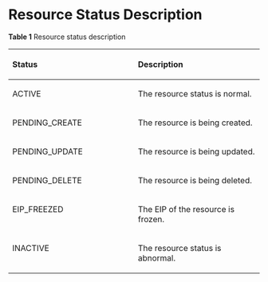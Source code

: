 # Resource Status Description<a name="nat_api_0042"></a>

**Table  1**  Resource status description

<a name="table1390614366107"></a>
<table><thead align="left"><tr id="row99063361108"><th class="cellrowborder" valign="top" width="50%" id="mcps1.2.3.1.1"><p id="p457811442107"><a name="p457811442107"></a><a name="p457811442107"></a><strong id="b842352706194012"><a name="b842352706194012"></a><a name="b842352706194012"></a>Status</strong></p>
</th>
<th class="cellrowborder" valign="top" width="50%" id="mcps1.2.3.1.2"><p id="p19578154416103"><a name="p19578154416103"></a><a name="p19578154416103"></a><strong>Description</strong></p>
</th>
</tr>
</thead>
<tbody><tr id="row6906133616100"><td class="cellrowborder" valign="top" width="50%" headers="mcps1.2.3.1.1 "><p id="p1257874421013"><a name="p1257874421013"></a><a name="p1257874421013"></a>ACTIVE</p>
</td>
<td class="cellrowborder" valign="top" width="50%" headers="mcps1.2.3.1.2 "><p id="p135782445104"><a name="p135782445104"></a><a name="p135782445104"></a>The resource status is normal.</p>
</td>
</tr>
<tr id="row13906183641013"><td class="cellrowborder" valign="top" width="50%" headers="mcps1.2.3.1.1 "><p id="p75780444105"><a name="p75780444105"></a><a name="p75780444105"></a>PENDING_CREATE</p>
</td>
<td class="cellrowborder" valign="top" width="50%" headers="mcps1.2.3.1.2 "><p id="p0578244121010"><a name="p0578244121010"></a><a name="p0578244121010"></a>The resource is being created.</p>
</td>
</tr>
<tr id="row10906193621015"><td class="cellrowborder" valign="top" width="50%" headers="mcps1.2.3.1.1 "><p id="p1057864461016"><a name="p1057864461016"></a><a name="p1057864461016"></a>PENDING_UPDATE</p>
</td>
<td class="cellrowborder" valign="top" width="50%" headers="mcps1.2.3.1.2 "><p id="p2057824418106"><a name="p2057824418106"></a><a name="p2057824418106"></a>The resource is being updated.</p>
</td>
</tr>
<tr id="row15906036121018"><td class="cellrowborder" valign="top" width="50%" headers="mcps1.2.3.1.1 "><p id="p157884461013"><a name="p157884461013"></a><a name="p157884461013"></a>PENDING_DELETE</p>
</td>
<td class="cellrowborder" valign="top" width="50%" headers="mcps1.2.3.1.2 "><p id="p19578114414102"><a name="p19578114414102"></a><a name="p19578114414102"></a>The resource is being deleted.</p>
</td>
</tr>
<tr id="row290663618109"><td class="cellrowborder" valign="top" width="50%" headers="mcps1.2.3.1.1 "><p id="p157824415102"><a name="p157824415102"></a><a name="p157824415102"></a>EIP_FREEZED</p>
</td>
<td class="cellrowborder" valign="top" width="50%" headers="mcps1.2.3.1.2 "><p id="p65781844201017"><a name="p65781844201017"></a><a name="p65781844201017"></a>The EIP of the resource is frozen.</p>
</td>
</tr>
<tr id="row17906163619105"><td class="cellrowborder" valign="top" width="50%" headers="mcps1.2.3.1.1 "><p id="p957813444101"><a name="p957813444101"></a><a name="p957813444101"></a>INACTIVE</p>
</td>
<td class="cellrowborder" valign="top" width="50%" headers="mcps1.2.3.1.2 "><p id="p1057844420103"><a name="p1057844420103"></a><a name="p1057844420103"></a>The resource status is abnormal.</p>
</td>
</tr>
</tbody>
</table>

